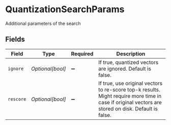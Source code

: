 # QuantizationSearchParams

Additional parameters of the search


## Fields

| Field                                                                                                                                              | Type                                                                                                                                               | Required                                                                                                                                           | Description                                                                                                                                        |
| -------------------------------------------------------------------------------------------------------------------------------------------------- | -------------------------------------------------------------------------------------------------------------------------------------------------- | -------------------------------------------------------------------------------------------------------------------------------------------------- | -------------------------------------------------------------------------------------------------------------------------------------------------- |
| `ignore`                                                                                                                                           | *Optional[bool]*                                                                                                                                   | :heavy_minus_sign:                                                                                                                                 | If true, quantized vectors are ignored. Default is false.                                                                                          |
| `rescore`                                                                                                                                          | *Optional[bool]*                                                                                                                                   | :heavy_minus_sign:                                                                                                                                 | If true, use original vectors to re-score top-k results. Might require more time in case if original vectors are stored on disk. Default is false. |